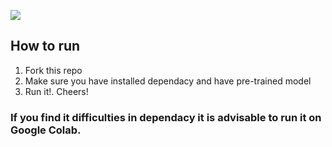 ![](demo_image.jpeg)
## How to run

1. Fork this repo
2. Make sure you have installed dependacy and have pre-trained model 
3. Run it!. Cheers!

### If you find it difficulties in dependacy it is advisable to run it on Google Colab. 

